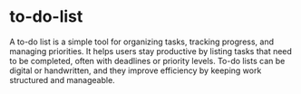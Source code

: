 # to-do-list
A to-do list is a simple tool for organizing tasks, tracking progress, and managing priorities. It helps users stay productive by listing tasks that need to be completed, often with deadlines or priority levels. To-do lists can be digital or handwritten, and they improve efficiency by keeping work structured and manageable.
